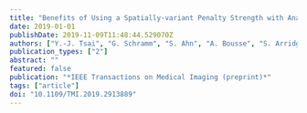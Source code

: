 ```yaml
---
title: "Benefits of Using a Spatially-variant Penalty Strength with Anatomical Priors in PET Reconstruction"
date: 2019-01-01
publishDate: 2019-11-09T11:48:44.529070Z
authors: ["Y.-J. Tsai", "G. Schramm", "S. Ahn", "A. Bousse", "S. Arridge", "J. Nuyts", "B. F. Hutton", "C. W. Stearns", "K. Thielemans"]
publication_types: ["2"]
abstract: ""
featured: false
publication: "*IEEE Transactions on Medical Imaging (preprint)*"
tags: ["article"]
doi: "10.1109/TMI.2019.2913889"
---
```


